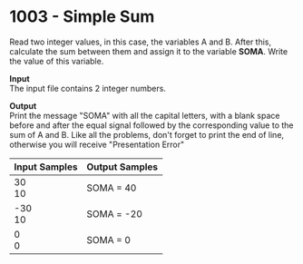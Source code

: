# 1003 - Simple Sum

Read two integer values, in this case, the variables A and B. After this, calculate the sum between them and assign it to the variable **SOMA**. Write the value of this variable.

**Input**<br>
The input file contains 2 integer numbers.

**Output**<br>
Print the message "SOMA" with all the capital letters, with a blank space before and after the equal signal followed by the corresponding value to the sum of A and B. Like all the problems, don't forget to print the end of line, otherwise you will receive "Presentation Error"

| Input Samples | Output Samples    |
|:--------------|:------------------|
| 30<br>10      | SOMA = 40         |
|-30<br>10      | SOMA = -20        |
| 0<br>0        | SOMA = 0          |